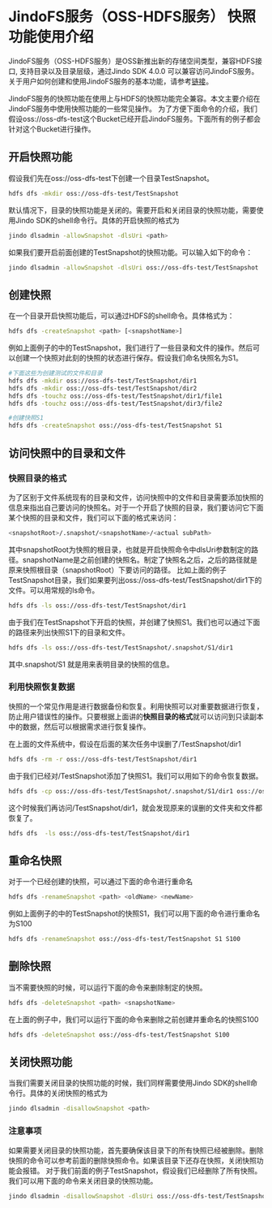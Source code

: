# JindoFS服务（OSS-HDFS服务） 快照功能使用介绍
JindoFS服务（OSS-HDFS服务）是OSS新推出新的存储空间类型，兼容HDFS接口, 支持目录以及目录层级，通过Jindo SDK 4.0.0 可以兼容访问JindoFS服务。关于用户如何创建和使用JindoFS服务的基本功能，请参考[链接](https://github.com/aliyun/alibabacloud-jindodata/blob/master/docs_v4/cn/jindo_dls/jindo_dls_howto.md)。

JindoFS服务的快照功能在使用上与HDFS的快照功能完全兼容。本文主要介绍在JindoFS服务中使用快照功能的一些常见操作。
为了方便下面命令的介绍，我们假设oss://oss-dfs-test这个Bucket已经开启JindoFS服务。下面所有的例子都会针对这个Bucket进行操作。
## 开启快照功能
假设我们先在oss://oss-dfs-test下创建一个目录TestSnapshot。
```bash
hdfs dfs -mkdir oss://oss-dfs-test/TestSnapshot
```
默认情况下，目录的快照功能是关闭的。需要开启和关闭目录的快照功能，需要使用Jindo SDK的shell命令行。具体的开启快照的格式为
```bash
jindo dlsadmin -allowSnapshot -dlsUri <path>
```
如果我们要开启前面创建的TestSnapshot的快照功能。可以输入如下的命令：
```bash
jindo dlsadmin -allowSnapshot -dlsUri oss://oss-dfs-test/TestSnapshot
```
## 创建快照
在一个目录开启快照功能后，可以通过HDFS的shell命令。具体格式为：
```bash
hdfs dfs -createSnapshot <path> [<snapshotName>]
```
例如上面例子的中的TestSnapshot，我们进行了一些目录和文件的操作。然后可以创建一个快照对此刻的快照的状态进行保存。假设我们命名快照名为S1。
```bash
#下面这些为创建测试的文件和目录
hdfs dfs -mkdir oss://oss-dfs-test/TestSnapshot/dir1
hdfs dfs -mkdir oss://oss-dfs-test/TestSnapshot/dir2
hdfs dfs -touchz oss://oss-dfs-test/TestSnapshot/dir1/file1
hdfs dfs -touchz oss://oss-dfs-test/TestSnapshot/dir3/file2

#创建快照S1
hdfs dfs -createSnapshot oss://oss-dfs-test/TestSnapshot S1
```
## 访问快照中的目录和文件
### 快照目录的格式
为了区别于文件系统现有的目录和文件，访问快照中的文件和目录需要添加快照的信息来指出自己要访问的快照名。对于一个开启了快照的目录，我们要访问它下面某个快照的目录和文件，我们可以下面的格式来访问：

```bash
<snapshotRoot>/.snapshot/<snapshotName>/<actual subPath>
```

其中snapshotRoot为快照的根目录，也就是开启快照命令中dlsUri参数制定的路径。snapshotName是之前创建的快照名。制定了快照名之后，之后的路径就是原来快照根目录（snapshotRoot）下要访问的路径。
比如上面的例子TestSnapshot目录，我们如果要列出oss://oss-dfs-test/TestSnapshot/dir1下的文件。可以用常规的ls命令。
```bash
hdfs dfs -ls oss://oss-dfs-test/TestSnapshot/dir1
```
​
由于我们在TestSnapshot下开启的快照，并创建了快照S1。我们也可以通过下面的路径来列出快照S1下的目录和文件。
```bash
hdfs dfs -ls oss://oss-dfs-test/TestSnapshot/.snapshot/S1/dir1
```
其中.snapshot/S1 就是用来表明目录的快照的信息。

### 利用快照恢复数据
快照的一个常见作用是进行数据备份和恢复。利用快照可以对重要数据进行恢复，防止用户错误性的操作。只要根据上面讲的**快照目录的格式**就可以访问到只读副本中的数据，然后可以根据需求进行恢复操作。

在上面的文件系统中，假设在后面的某次任务中误删了/TestSnapshot/dir1
```bash
hdfs dfs -rm -r oss://oss-dfs-test/TestSnapshot/dir1
```
由于我们已经对/TestSnapshot添加了快照S1。我们可以用如下的命令恢复数据。
```bash
hdfs dfs -cp oss://oss-dfs-test/TestSnapshot/.snapshot/S1/dir1 oss://oss-dfs-test/TestSnapshot
```
这个时候我们再访问/TestSnapshot/dir1，就会发现原来的误删的文件夹和文件都恢复了。
```bash
hdfs dfs  -ls oss://oss-dfs-test/TestSnapshot/dir1
```

## 重命名快照
对于一个已经创建的快照，可以通过下面的命令进行重命名
```bash
hdfs dfs -renameSnapshot <path> <oldName> <newName>
```
例如上面例子的中的TestSnapshot的快照S1，我们可以用下面的命令进行重命名为S100
​

```bash
hdfs dfs -renameSnapshot oss://oss-dfs-test/TestSnapshot S1 S100
```
## 删除快照
当不需要快照的时候，可以运行下面的命令来删除制定的快照。
```bash
hdfs dfs -deleteSnapshot <path> <snapshotName>
```
在上面的例子中，我们可以运行下面的命令来删除之前创建并重命名的快照S100
```bash
hdfs dfs -deleteSnapshot oss://oss-dfs-test/TestSnapshot S100
```
## 关闭快照功能
当我们需要关闭目录的快照功能的时候，我们同样需要使用Jindo SDK的shell命令行。具体的关闭快照的格式为
```bash
jindo dlsadmin -disallowSnapshot <path>
```
### 注意事项
如果需要关闭目录的快照功能，首先要确保该目录下的所有快照已经被删除。删除快照的命令可以参考前面的删除快照命令。如果该目录下还存在快照，关闭快照功能会报错。
对于我们前面的例子TestSnapshot，假设我们已经删除了所有快照。我们可以用下面的命令来关闭目录的快照功能。
```bash
jindo dlsadmin -disallowSnapshot -dlsUri oss://oss-dfs-test/TestSnapshot
```
